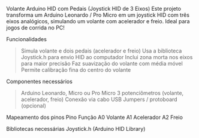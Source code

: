 Volante Arduino HID com Pedais (Joystick HID de 3 Eixos)
Este projeto transforma um Arduino Leonardo / Pro Micro em um joystick HID com três eixos analógicos, simulando um volante com acelerador e freio. Ideal para jogos de corrida no PC!

Funcionalidades
> Simula volante e dois pedais (acelerador e freio)
> Usa a biblioteca Joystick.h para envio HID ao computador
> Inclui zona morta nos eixos para maior precisão
> Faz suavização do volante com média móvel
> Permite calibração fina do centro do volante

Componentes necessários
> Arduino Leonardo, Micro ou Pro Micro
> 3 potenciômetros (volante, acelerador, freio)
> Conexão via cabo USB
> Jumpers / protoboard (opcional)

Mapeamento dos pinos
Pino	Função
A0	Volante
A1	Acelerador
A2	Freio

Bibliotecas necessárias
Joystick.h (Arduino HID Library)
